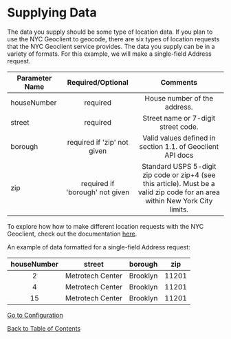 # Supplying Data
The data you supply should be some type of location data. If you plan to use the NYC Geoclient to geocode, there are six types of location requests that the NYC Geoclient service provides. The data you supply can be in a variety of formats. For this example, we will make a single-field Address request.

| **Parameter Name** | **Required/Optional** | **Comments** |
|----------------|:-------------------------------:|:-----------------------------------------------------------------------------------------------------------------------------:|
| houseNumber | required | House number of the address. |
| street | required | Street name or 7-digit street code. |
| borough | required if 'zip' not given | Valid values defined in section 1.1. of Geoclient API docs |
| zip | required if 'borough' not given | Standard USPS 5-digit zip code or zip+4 (see this article). Must be a valid zip code for an area within New York City limits. |

To explore how how to make different location requests with the NYC Geoclient, check out the documentation [here](https://api.cityofnewyork.us/geoclient/v1/doc).


An example of data formatted for a single-field Address request:

| houseNumber | street | borough | zip |
|:-------------:|:------:|:-------:|:---:|
| 2 | Metrotech Center | Brooklyn | 11201 |
| 4 | Metrotech Center | Brooklyn | 11201 |
| 15 | Metrotech Center | Brooklyn | 11201 |

[Go to Configuration](./3.config.md)

[Back to Table of Contents](./index.md)